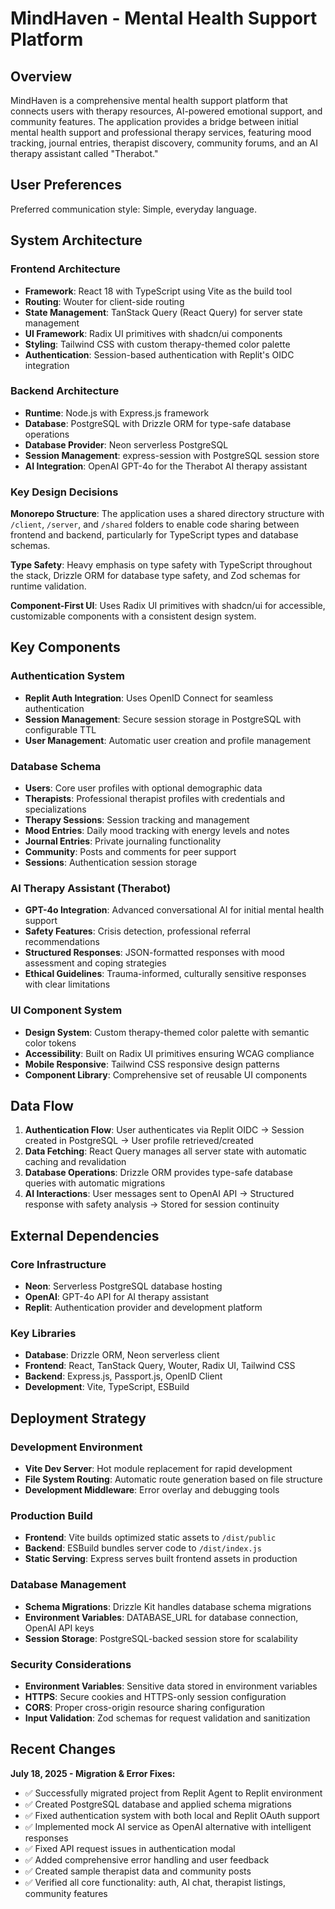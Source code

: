 # MindHaven - Mental Health Support Platform

## Overview

MindHaven is a comprehensive mental health support platform that connects users with therapy resources, AI-powered emotional support, and community features. The application provides a bridge between initial mental health support and professional therapy services, featuring mood tracking, journal entries, therapist discovery, community forums, and an AI therapy assistant called "Therabot."

## User Preferences

Preferred communication style: Simple, everyday language.

## System Architecture

### Frontend Architecture
- **Framework**: React 18 with TypeScript using Vite as the build tool
- **Routing**: Wouter for client-side routing
- **State Management**: TanStack Query (React Query) for server state management
- **UI Framework**: Radix UI primitives with shadcn/ui components
- **Styling**: Tailwind CSS with custom therapy-themed color palette
- **Authentication**: Session-based authentication with Replit's OIDC integration

### Backend Architecture
- **Runtime**: Node.js with Express.js framework
- **Database**: PostgreSQL with Drizzle ORM for type-safe database operations
- **Database Provider**: Neon serverless PostgreSQL
- **Session Management**: express-session with PostgreSQL session store
- **AI Integration**: OpenAI GPT-4o for the Therabot AI therapy assistant

### Key Design Decisions

**Monorepo Structure**: The application uses a shared directory structure with `/client`, `/server`, and `/shared` folders to enable code sharing between frontend and backend, particularly for TypeScript types and database schemas.

**Type Safety**: Heavy emphasis on type safety with TypeScript throughout the stack, Drizzle ORM for database type safety, and Zod schemas for runtime validation.

**Component-First UI**: Uses Radix UI primitives with shadcn/ui for accessible, customizable components with a consistent design system.

## Key Components

### Authentication System
- **Replit Auth Integration**: Uses OpenID Connect for seamless authentication
- **Session Management**: Secure session storage in PostgreSQL with configurable TTL
- **User Management**: Automatic user creation and profile management

### Database Schema
- **Users**: Core user profiles with optional demographic data
- **Therapists**: Professional therapist profiles with credentials and specializations
- **Therapy Sessions**: Session tracking and management
- **Mood Entries**: Daily mood tracking with energy levels and notes
- **Journal Entries**: Private journaling functionality
- **Community**: Posts and comments for peer support
- **Sessions**: Authentication session storage

### AI Therapy Assistant (Therabot)
- **GPT-4o Integration**: Advanced conversational AI for initial mental health support
- **Safety Features**: Crisis detection, professional referral recommendations
- **Structured Responses**: JSON-formatted responses with mood assessment and coping strategies
- **Ethical Guidelines**: Trauma-informed, culturally sensitive responses with clear limitations

### UI Component System
- **Design System**: Custom therapy-themed color palette with semantic color tokens
- **Accessibility**: Built on Radix UI primitives ensuring WCAG compliance
- **Mobile Responsive**: Tailwind CSS responsive design patterns
- **Component Library**: Comprehensive set of reusable UI components

## Data Flow

1. **Authentication Flow**: User authenticates via Replit OIDC → Session created in PostgreSQL → User profile retrieved/created
2. **Data Fetching**: React Query manages all server state with automatic caching and revalidation
3. **Database Operations**: Drizzle ORM provides type-safe database queries with automatic migrations
4. **AI Interactions**: User messages sent to OpenAI API → Structured response with safety analysis → Stored for session continuity

## External Dependencies

### Core Infrastructure
- **Neon**: Serverless PostgreSQL database hosting
- **OpenAI**: GPT-4o API for AI therapy assistant
- **Replit**: Authentication provider and development platform

### Key Libraries
- **Database**: Drizzle ORM, Neon serverless client
- **Frontend**: React, TanStack Query, Wouter, Radix UI, Tailwind CSS
- **Backend**: Express.js, Passport.js, OpenID Client
- **Development**: Vite, TypeScript, ESBuild

## Deployment Strategy

### Development Environment
- **Vite Dev Server**: Hot module replacement for rapid development
- **File System Routing**: Automatic route generation based on file structure
- **Development Middleware**: Error overlay and debugging tools

### Production Build
- **Frontend**: Vite builds optimized static assets to `/dist/public`
- **Backend**: ESBuild bundles server code to `/dist/index.js`
- **Static Serving**: Express serves built frontend assets in production

### Database Management
- **Schema Migrations**: Drizzle Kit handles database schema migrations
- **Environment Variables**: DATABASE_URL for database connection, OpenAI API keys
- **Session Storage**: PostgreSQL-backed session store for scalability

### Security Considerations
- **Environment Variables**: Sensitive data stored in environment variables
- **HTTPS**: Secure cookies and HTTPS-only session configuration
- **CORS**: Proper cross-origin resource sharing configuration
- **Input Validation**: Zod schemas for request validation and sanitization

## Recent Changes

**July 18, 2025 - Migration & Error Fixes:**
- ✅ Successfully migrated project from Replit Agent to Replit environment
- ✅ Created PostgreSQL database and applied schema migrations
- ✅ Fixed authentication system with both local and Replit OAuth support
- ✅ Implemented mock AI service as OpenAI alternative with intelligent responses
- ✅ Fixed API request issues in authentication modal
- ✅ Added comprehensive error handling and user feedback
- ✅ Created sample therapist data and community posts
- ✅ Verified all core functionality: auth, AI chat, therapist listings, community features
